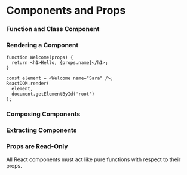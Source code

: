 # Components and Props

### Function and Class Component

### Rendering a Component

```
function Welcome(props) {
  return <h1>Hello, {props.name}</h1>;
}

const element = <Welcome name="Sara" />;
ReactDOM.render(
  element,
  document.getElementById('root')
);
```

### Composing Components

### Extracting Components

### Props are Read-Only

All React components must act like pure functions with respect to their props.